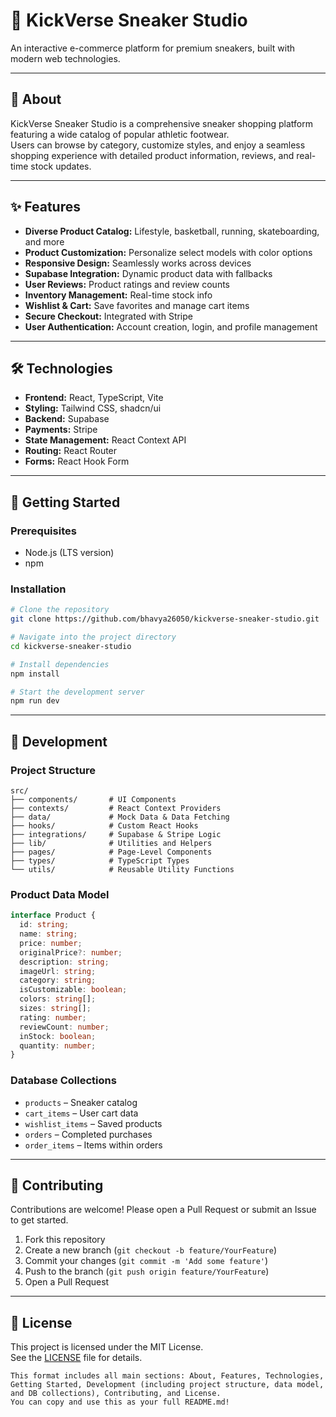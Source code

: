 
# 👟 KickVerse Sneaker Studio

An interactive e-commerce platform for premium sneakers, built with modern web technologies.

---

## 📖 About

KickVerse Sneaker Studio is a comprehensive sneaker shopping platform featuring a wide catalog of popular athletic footwear.  
Users can browse by category, customize styles, and enjoy a seamless shopping experience with detailed product information, reviews, and real-time stock updates.

---

## ✨ Features

- **Diverse Product Catalog:** Lifestyle, basketball, running, skateboarding, and more
- **Product Customization:** Personalize select models with color options
- **Responsive Design:** Seamlessly works across devices
- **Supabase Integration:** Dynamic product data with fallbacks
- **User Reviews:** Product ratings and review counts
- **Inventory Management:** Real-time stock info
- **Wishlist & Cart:** Save favorites and manage cart items
- **Secure Checkout:** Integrated with Stripe
- **User Authentication:** Account creation, login, and profile management

---

## 🛠️ Technologies

- **Frontend:** React, TypeScript, Vite
- **Styling:** Tailwind CSS, shadcn/ui
- **Backend:** Supabase
- **Payments:** Stripe
- **State Management:** React Context API
- **Routing:** React Router
- **Forms:** React Hook Form

---

## 🧰 Getting Started

### Prerequisites

- Node.js (LTS version)
- npm

### Installation

```bash
# Clone the repository
git clone https://github.com/bhavya26050/kickverse-sneaker-studio.git

# Navigate into the project directory
cd kickverse-sneaker-studio

# Install dependencies
npm install

# Start the development server
npm run dev
```


---

## 🧪 Development

### Project Structure

```plaintext
src/
├── components/       # UI Components
├── contexts/         # React Context Providers
├── data/             # Mock Data & Data Fetching
├── hooks/            # Custom React Hooks
├── integrations/     # Supabase & Stripe Logic
├── lib/              # Utilities and Helpers
├── pages/            # Page-Level Components
├── types/            # TypeScript Types
└── utils/            # Reusable Utility Functions
```

### Product Data Model

```typescript
interface Product {
  id: string;
  name: string;
  price: number;
  originalPrice?: number;
  description: string;
  imageUrl: string;
  category: string;
  isCustomizable: boolean;
  colors: string[];
  sizes: string[];
  rating: number;
  reviewCount: number;
  inStock: boolean;
  quantity: number;
}
```

### Database Collections

- `products` – Sneaker catalog
- `cart_items` – User cart data
- `wishlist_items` – Saved products
- `orders` – Completed purchases
- `order_items` – Items within orders

---

## 🤝 Contributing

Contributions are welcome! Please open a Pull Request or submit an Issue to get started.

1. Fork this repository
2. Create a new branch (`git checkout -b feature/YourFeature`)
3. Commit your changes (`git commit -m 'Add some feature'`)
4. Push to the branch (`git push origin feature/YourFeature`)
5. Open a Pull Request

---

## 📄 License

This project is licensed under the MIT License.  
See the [LICENSE](LICENSE) file for details.
```
This format includes all main sections: About, Features, Technologies, Getting Started, Development (including project structure, data model, and DB collections), Contributing, and License.  
You can copy and use this as your full README.md!
